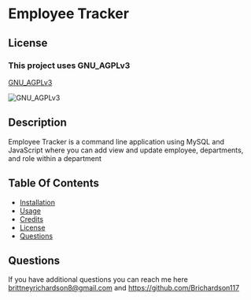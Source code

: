 # Employee Tracker

  ## License
  
  ### This project uses GNU_AGPLv3
  
  [GNU_AGPLv3](https://opensource.org/license/GNU_AGPLv3)
  
  
  ![GNU_AGPLv3](https://shields.io/badge/license-GNU_AGPLv3-brightgreen)
  

  ## Description
  Employee Tracker is a command line application using MySQL and JavaScript where you can add view and update employee, departments, and role within a department
  
  
  ## Table Of Contents
  * [Installation](#installation)
  * [Usage](#usage)
  * [Credits](#credits)
  * [License](#license)
  * [Questions](#Questions)
  


  ## Questions
 If you have additional questions you can reach me here brittneyrichardson8@gmail.com and https://github.com/Brichardson117


